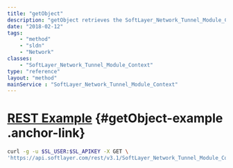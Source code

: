 ```yaml
---
title: "getObject"
description: "getObject retrieves the SoftLayer_Network_Tunnel_Module_Context object whose ID number corresponds to the ID number of the init parameter passed to the SoftLayer_Network_Tunnel_Module_Context service. The IPSec network tunnel will be returned if it is associated with the account and the user has proper permission to manage network tunnels. "
date: "2018-02-12"
tags:
    - "method"
    - "sldn"
    - "Network"
classes:
    - "SoftLayer_Network_Tunnel_Module_Context"
type: "reference"
layout: "method"
mainService : "SoftLayer_Network_Tunnel_Module_Context"
---
```


# [REST Example](#getObject-example) <a href="/article/rest/"><i class="fas fa-question"></i></a> {#getObject-example .anchor-link} 
```bash
curl -g -u $SL_USER:$SL_APIKEY -X GET \
'https://api.softlayer.com/rest/v3.1/SoftLayer_Network_Tunnel_Module_Context/{SoftLayer_Network_Tunnel_Module_ContextID}/getObject'
```
